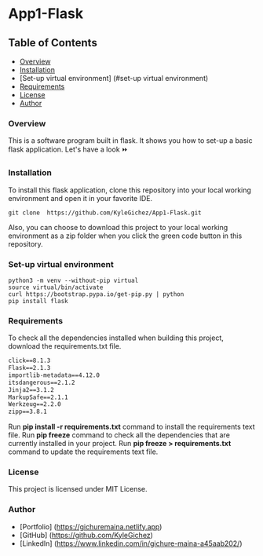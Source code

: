 # App1-Flask

## Table of Contents
- [Overview](#overview)
- [Installation](#installation)
- [Set-up virtual environment] (#set-up virtual environment)
- [Requirements](#requirements)
- [License](#License)
- [Author](#author)

### Overview
This is a software program built in flask. It shows you how to set-up a basic flask application. Let's have a look ⏩

### Installation
To install this flask application, clone this repository into your local working environment and open it in your favorite IDE.
````clone repository
git clone  https://github.com/KyleGichez/App1-Flask.git
````
Also, you can choose to download this project to your local working environment as a zip folder when you click the green code button in this repository.

### Set-up virtual environment
````Set-up 
python3 -m venv --without-pip virtual
source virtual/bin/activate
curl https://bootstrap.pypa.io/get-pip.py | python
pip install flask
````

### Requirements
To check all the dependencies installed when building this project, download the requirements.txt file.
````requirements.txt file
click==8.1.3
Flask==2.1.3
importlib-metadata==4.12.0
itsdangerous==2.1.2
Jinja2==3.1.2
MarkupSafe==2.1.1
Werkzeug==2.2.0
zipp==3.8.1
````
Run **pip install -r requirements.txt** command to install the requirements text file.
Run **pip freeze** command to check all the dependencies that are currently installed in your project.
Run **pip freeze > requirements.txt** command to update the requirements text file.

### License
This project is licensed under MIT License.

### Author
- [Portfolio] (https://gichuremaina.netlify.app)
- [GitHub] (https://github.com/KyleGichez)
- [LinkedIn] (https://www.linkedin.com/in/gichure-maina-a45aab202/)